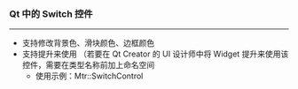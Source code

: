 ### Qt 中的 Switch 控件
* * *
* 支持修改背景色、滑块颜色、边框颜色
* 支持提升来使用 （若要在 Qt Creator 的 UI 设计师中将 Widget 提升来使用该控件，需要在类型名称前加上命名空间 
    * 使用示例：Mtr::SwitchControl


